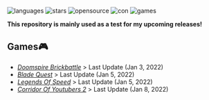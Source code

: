 ![languages](https://img.shields.io/github/languages/count/CheriBerrie/Berries-Scripts?color=red&label=Languages&logo=github&style=for-the-badge) ![stars](https://img.shields.io/github/stars/CheriBerrie/Berries-Scripts?color=critical&label=Stars&logo=github&style=for-the-badge) ![opensource](https://img.shields.io/badge/Open%20Source%3F-Sometimes-orange?style=for-the-badge&logo=github) ![con](https://img.shields.io/badge/Contributors-2-blue?style=for-the-badge&logo=github) ![games](https://img.shields.io/badge/Total%20Games-4-red?style=for-the-badge&logo=roblox)



**This repository is mainly used as a test for my upcoming releases!**


## Games🎮

- [*Doomspire Brickbattle*](https://web.roblox.com/games/1215581239/Doomspire-Brickbattle)  >  Last Update (Jan 3, 2022)
- [*Blade Quest*](https://web.roblox.com/games/6494523288/SPACE-Blade-Quest)  >  Last Update (Jan 5, 2022)
- [*Legends Of Speed*](https://web.roblox.com/games/3101667897/Legends-Of-Speed) > Last Update (Jan 5, 2022)
- [*Corridor Of Youtubers 2*](https://www.roblox.com/games/6083203018/Christmas-Corridor-Of-Youtubers-2) > Last Update (Jan 8, 2022)
